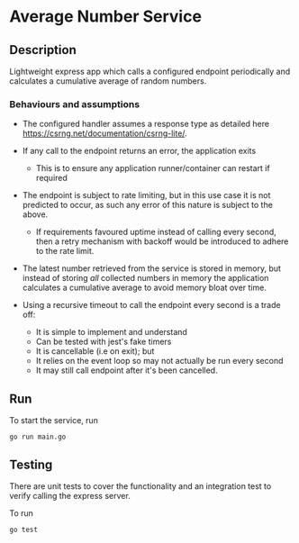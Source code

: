 # Average Number Service

## Description

Lightweight express app which calls a configured endpoint periodically and calculates a cumulative average of random numbers.

### Behaviours and assumptions

- The configured handler assumes a response type as detailed here https://csrng.net/documentation/csrng-lite/.

- If any call to the endpoint returns an error, the application exits
  - This is to ensure any application runner/container can restart if required
- The endpoint is subject to rate limiting, but in this use case it is not predicted to occur, as such any error of this nature is subject to the above.
  - If requirements favoured uptime instead of calling every second, then a retry mechanism with backoff would be introduced to adhere to the rate limit.
- The latest number retrieved from the service is stored in memory, but instead of storing _all_ collected numbers in memory the application calculates a cumulative average to avoid memory bloat over time.
- Using a recursive timeout to call the endpoint every second is a trade off:
  - It is simple to implement and understand
  - Can be tested with jest's fake timers
  - It is cancellable (i.e on exit); but
  - It relies on the event loop so may not actually be run every second
  - It may still call endpoint after it's been cancelled.

## Run

To start the service, run

```
go run main.go
```

## Testing

There are unit tests to cover the functionality and an integration test to verify calling the express server.

To run

```
go test
```
